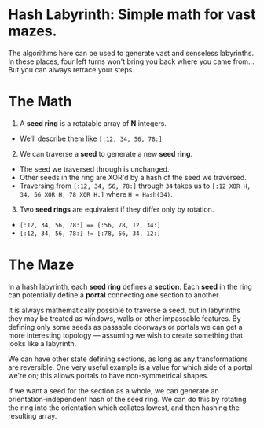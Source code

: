 # Hash Labyrinth: Simple math for vast mazes.

The algorithms here can be used to generate vast and senseless labyrinths.  In these places, four left turns won't bring you back where you came from...  But you can always retrace your steps.


# The Math

1. A **seed ring** is a rotatable array of **N** integers.
  * We'll describe them like `[:12, 34, 56, 78:]`
  
2. We can traverse a **seed** to generate a new **seed ring**.
  * The seed we traversed through is unchanged.
  * Other seeds in the ring are XOR'd by a hash of the seed we traversed.
  * Traversing from `[:12, 34, 56, 78:]` through `34` takes us to `[:12 XOR H, 34, 56 XOR H, 78 XOR H:]` where `H = Hash(34)`.
  
3. Two **seed rings** are equivalent if they differ only by rotation.
  * `[:12, 34, 56, 78:] == [:56, 78, 12, 34:]`
  * `[:12, 34, 56, 78:] != [:78, 56, 34, 12:]`


# The Maze

In a hash labyrinth, each **seed ring** defines a **section**.  Each **seed** in the ring can potentially define a **portal** connecting one section to another.

It is always mathematically possible to traverse a seed, but in labyrinths they may be treated as windows, walls or other impassable features.  By defining only some seeds as passable doorways or portals we can get a more interesting topology — assuming we wish to create something that looks like a labyrinth.

We can have other state defining sections, as long as any transformations are reversible.  One very useful example is a value for which side of a portal we're on; this allows portals to have non-symmetrical shapes.

If we want a seed for the section as a whole, we can generate an orientation-independent hash of the seed ring.  We can do this by rotating the ring into the orientation which collates lowest, and then hashing the resulting array.
